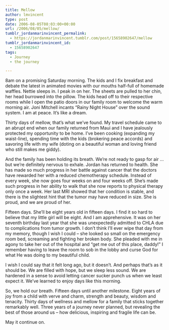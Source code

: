```yaml
---
title: Mellow
author: lmvincent
type: post
date: 2006-08-05T08:03:00+00:00
url: /2006/08/05/mellow/
tumblr_jordanmarinvincent_permalink:
  - https://jordanmarinvincent.tumblr.com/post/15658902647/mellow
tumblr_jordanmarinvincent_id:
  - 15658902647
tags:
  - Journey
  - the journey

---
```

8am on a promising Saturday morning. The kids and I fix breakfast and debate the latest in animated movies with our mouths half-full of homemade waffles. Nettie sleeps in. I peak in on her. The sheets are pulled to her chin, her head burrowed into the pillow. The kids head off to their respective rooms while I open the patio doors in our family room to welcome the warm morning air. Joni Mitchell incants &ldquo;Rainy Night House&rdquo; over the sound system. I am at peace. It&rsquo;s like a dream.<a name="more"></a>

Thirty days of mellow, that&rsquo;s what we&rsquo;ve found. My travel schedule came to an abrupt end when our family returned from Maui and I have jealously protected my opportunity to be home. I&rsquo;ve been cooking (expanding my waist-line), spending time with the kids (brokering peace accords) and savoring life with my wife (doting on a beautiful woman and loving friend who still makes me giddy).

And the family has been holding its breath. We&rsquo;re not ready to gasp for air &hellip; but we&rsquo;re definitely nervous to exhale. Jordan has returned to health. She has made so much progress in her battle against cancer that the doctors have rewarded her with a reduced chemotherapy schedule. Instead of every week, she now goes four weeks on and four weeks off. She&rsquo;s made such progress in her ability to walk that she now reports to physical therapy only once a week. Her last MRI showed that her condition is stable, and there is the slightest hint that the tumor may have reduced in size. She is proud, and we are proud of her.

Fifteen days. She&rsquo;ll be eight years old in fifteen days. I find it so hard to believe that my little girl will be eight. And I am apprehensive. It was on her seventh birthday last year that she was unexpectedly admitted to CHLA due to complications from tumor growth. I don&rsquo;t think I&rsquo;ll ever wipe that day from my memory, though I wish I could &ndash; she looked so small on the emergency room bed, screaming and fighting her broken body. She pleaded with me in agony to take her out of the hospital and &ldquo;get me out of this place, daddy!&rdquo; I remember having to leave the room to sob in the lobby and curse God for what He was doing to my beautiful child.

I wish I could say that it felt long ago, but it doesn&rsquo;t. And perhaps that&rsquo;s as it should be. We are filled with hope, but we sleep less sound. We are hardened in a sense to avoid letting cancer sucker punch us when we least expect it. We&rsquo;ve learned to enjoy days like this morning.

So, we hold our breath. Fifteen days until another milestone. Eight years of joy from a child with verve and charm, strength and beauty, wisdom and tenacity. Thirty days of wellness and mellow for a family that sticks together remarkably well. Three years of a journey never planned, but revealing the best of those around us &ndash; how delicious, inspiring and fragile life can be.

May it continue on.

<div class="blogger-post-footer">
  <img loading="lazy" width="1" height="1" src="https://blogger.googleusercontent.com/tracker/9039099668816362935-6247291308424782072?l=jordansjourney2.blogspot.com" alt="" />
</div>